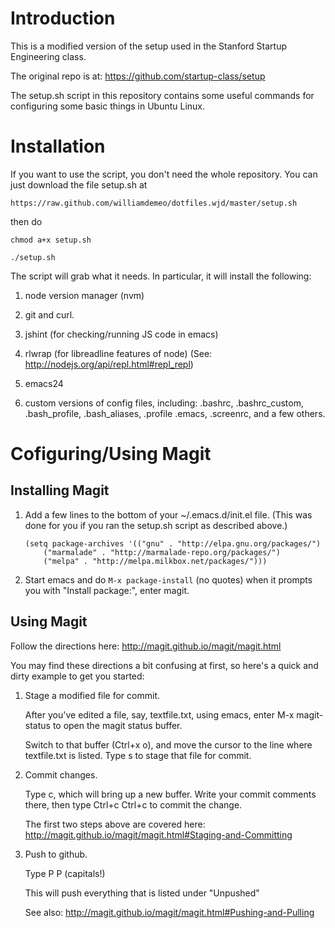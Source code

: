 Introduction
============

This is a modified version of the setup used in the Stanford
Startup Engineering class.

The original repo is at: https://github.com/startup-class/setup

The setup.sh script in this repository contains some useful
commands for configuring some basic things in Ubuntu Linux.

Installation
============

If you want to use the script, you don't need the whole repository.
You can just download the file setup.sh at

    https://raw.github.com/williamdemeo/dotfiles.wjd/master/setup.sh

then do

    chmod a+x setup.sh

    ./setup.sh

The script will grab what it needs.  In particular, it will
install the following:

1.  node version manager (nvm)	

2.  git and curl.

3.  jshint (for checking/running JS code in emacs)

4.  rlwrap (for libreadline features of node)
    (See: http://nodejs.org/api/repl.html#repl_repl)

5.  emacs24

6.  custom versions of config files, including:
    .bashrc, .bashrc_custom, .bash_profile, .bash_aliases, .profile
    .emacs, .screenrc, and a few others.


Cofiguring/Using Magit
======================

Installing Magit
----------------

1.  Add a few lines to the bottom of your ~/.emacs.d/init.el file.
    (This was done for you if you ran the setup.sh script as described above.)

        (setq package-archives '(("gnu" . "http://elpa.gnu.org/packages/")
            ("marmalade" . "http://marmalade-repo.org/packages/")
            ("melpa" . "http://melpa.milkbox.net/packages/")))

2.  Start emacs and do `M-x package-install`  (no quotes)
    when it prompts you with "Install package:", enter magit.

Using Magit
-----------

Follow the directions here: http://magit.github.io/magit/magit.html

You may find these directions a bit confusing at first, so here's a 
quick and dirty example to get you started:

1.  Stage a modified file for commit.

    After you've edited a file, say, textfile.txt, using emacs, enter M-x
    magit-status to open the magit status buffer.

    Switch to that buffer (Ctrl+x o), and move the cursor to the line
    where textfile.txt is listed.  Type s to stage that file for commit.

2.  Commit changes.

    Type c, which will bring up a new buffer. Write your commit comments
    there, then type Ctrl+c Ctrl+c to commit the change.

    The first two steps above are covered here: http://magit.github.io/magit/magit.html#Staging-and-Committing

3.  Push to github.

    Type  P P  (capitals!)

    This will push everything that is listed under "Unpushed"

    See also: http://magit.github.io/magit/magit.html#Pushing-and-Pulling

